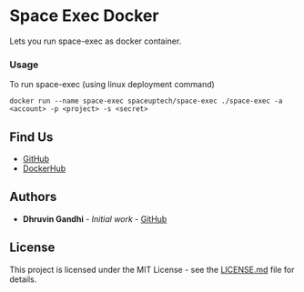 # Space Exec Docker

Lets you run space-exec as docker container.

### Usage

To run space-exec (using linux deployment command)

```shell
docker run --name space-exec spaceuptech/space-exec ./space-exec -a <account> -p <project> -s <secret>
```

## Find Us

* [GitHub](https://github.com/spaceuptech)
* [DockerHub](https://hub.docker.com/u/spaceuptech)

## Authors

* **Dhruvin Gandhi** - *Initial work* - [GitHub](https://github.com/dhruvin2910)

## License

This project is licensed under the MIT License - see the [LICENSE.md](LICENSE.md) file for details.
